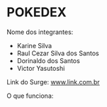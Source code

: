 # POKEDEX

Nome dos integrantes: 
- Karine Silva
- Raul Cezar Silva dos Santos
- Dorinaldo dos Santos
- Victor Yasutoshi

Link do Surge: www.link.com.br

O que funciona:



